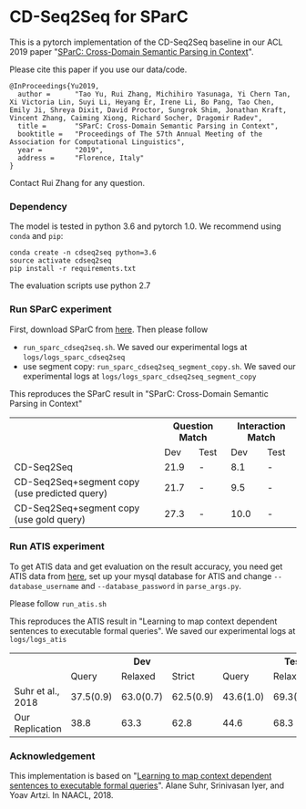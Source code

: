 # CD-Seq2Seq for SParC

This is a pytorch implementation of the CD-Seq2Seq baseline in our ACL 2019 paper "[SParC: Cross-Domain Semantic Parsing in Context](https://arxiv.org/abs/1906.02285)".

Please cite this paper if you use our data/code.
```
@InProceedings{Yu2019,
  author =      "Tao Yu, Rui Zhang, Michihiro Yasunaga, Yi Chern Tan, Xi Victoria Lin, Suyi Li, Heyang Er, Irene Li, Bo Pang, Tao Chen, Emily Ji, Shreya Dixit, David Proctor, Sungrok Shim, Jonathan Kraft, Vincent Zhang, Caiming Xiong, Richard Socher, Dragomir Radev",
  title =       "SParC: Cross-Domain Semantic Parsing in Context",
  booktitle =   "Proceedings of The 57th Annual Meeting of the Association for Computational Linguistics",
  year =        "2019",
  address =     "Florence, Italy"
}
```

Contact Rui Zhang for any question.

### Dependency

The model is tested in python 3.6 and pytorch 1.0. We recommend using `conda` and `pip`:

```
conda create -n cdseq2seq python=3.6
source activate cdseq2seq
pip install -r requirements.txt
```

The evaluation scripts use python 2.7

### Run SParC experiment

First, download SParC from [here](https://yale-lily.github.io/sparc). Then please follow

- `run_sparc_cdseq2seq.sh`. We saved our experimental logs at `logs/logs_sparc_cdseq2seq`
- use segment copy:  `run_sparc_cdseq2seq_segment_copy.sh`. We saved our experimental logs at `logs/logs_sparc_cdseq2seq_segment_copy`

This reproduces the SParC result in "SParC: Cross-Domain Semantic Parsing in Context"

<table>
  <tr>
    <th></th>
    <th colspan="2">Question Match</th>
    <th colspan="2">Interaction Match</th>
  </tr>
  <tr>
    <td></td>
    <td>Dev</td>
    <td>Test</td>
    <td>Dev</td>
    <td>Test</td>
  </tr>
  <tr>
    <td>CD-Seq2Seq</td>
    <td>21.9</td>
    <td>-</td>
    <td>8.1</td>
    <td>-</td>
  </tr>
  <tr>
    <td>CD-Seq2Seq+segment copy (use predicted query)</td>
    <td>21.7</td>
    <td>-</td>
    <td>9.5</td>
    <td>-</td>
  </tr>
  <tr>
    <td>CD-Seq2Seq+segment copy (use gold query)</td>
    <td>27.3</td>
    <td>-</td>
    <td>10.0</td>
    <td>-</td>
  </tr>
</table>

### Run ATIS experiment

To get ATIS data and get evaluation on the result accuracy, you need get ATIS data from [here](https://github.com/lil-lab/atis), set up your mysql database for ATIS and change `--database_username` and `--database_password` in `parse_args.py`.

Please follow `run_atis.sh`

This reproduces the ATIS result in "Learning to map context dependent sentences to executable formal queries".
We saved our experimental logs at `logs/logs_atis`

<table>
  <tr>
    <th></th>
    <th colspan="3">Dev</th>
    <th colspan="3">Test</th>
  </tr>
  <tr>
    <td></td>
    <td>Query</td>
    <td>Relaxed</td>
    <td>Strict</td>
    <td>Query</td>
    <td>Relaxed</td>
    <td>Strict</td>
  </tr>
  <tr>
    <td>Suhr et al., 2018</td>
    <td>37.5(0.9)</td>
    <td>63.0(0.7)</td>
    <td>62.5(0.9)</td>
    <td>43.6(1.0)</td>
    <td>69.3(0.8)</td>
    <td>69.2(0.8)</td>
  </tr>
  <tr>
    <td>Our Replication</td>
    <td>38.8</td>
    <td>63.3</td>
    <td>62.8</td>
    <td>44.6</td>
    <td>68.3</td>
    <td>68.2</td>
  </tr>
</table>

### Acknowledgement

This implementation is based on "[Learning to map context dependent sentences to executable formal queries](https://github.com/lil-lab/atis)". Alane Suhr, Srinivasan Iyer, and Yoav Artzi. In NAACL, 2018.
